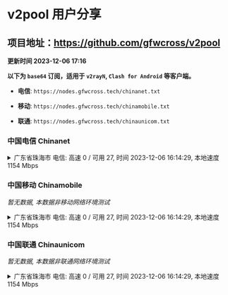 # v2pool 用户分享
## 项目地址：<https://github.com/gfwcross/v2pool>
**更新时间 2023-12-06 17:16**


**以下为 `base64` 订阅，适用于 `v2rayN`, `Clash for Android` 等客户端。**

- **电信**: `https://nodes.gfwcross.tech/chinanet.txt`

- **移动**: `https://nodes.gfwcross.tech/chinamobile.txt`

- **联通**: `https://nodes.gfwcross.tech/chinaunicom.txt`


### 中国电信 Chinanet
<details><summary>广东省珠海市 电信: 高速 0 / 可用 27, 时间 2023-12-06 16:14:29, 本地速度 1154 Mbps</summary><p>可用节点订阅：https://transfer.sh/2uVmkJJ1yI/running.txt<br>高速节点订阅：https://transfer.sh/YnysmlfLxg/good.txt<br>低延迟节点订阅：https://transfer.sh/tpkDmqeQOm/low_delay.txt</p></details>
<p></p>

### 中国移动 Chinamobile
<i>暂无数据, 本数据非移动网络环境测试</i>
<details><summary>广东省珠海市 电信: 高速 0 / 可用 27, 时间 2023-12-06 16:14:29, 本地速度 1154 Mbps</summary><p>可用节点订阅：https://transfer.sh/2uVmkJJ1yI/running.txt<br>高速节点订阅：https://transfer.sh/YnysmlfLxg/good.txt<br>低延迟节点订阅：https://transfer.sh/tpkDmqeQOm/low_delay.txt</p></details>
<p></p>

### 中国联通 Chinaunicom
<i>暂无数据, 本数据非联通网络环境测试</i>
<details><summary>广东省珠海市 电信: 高速 0 / 可用 27, 时间 2023-12-06 16:14:29, 本地速度 1154 Mbps</summary><p>可用节点订阅：https://transfer.sh/2uVmkJJ1yI/running.txt<br>高速节点订阅：https://transfer.sh/YnysmlfLxg/good.txt<br>低延迟节点订阅：https://transfer.sh/tpkDmqeQOm/low_delay.txt</p></details>
<p></p>